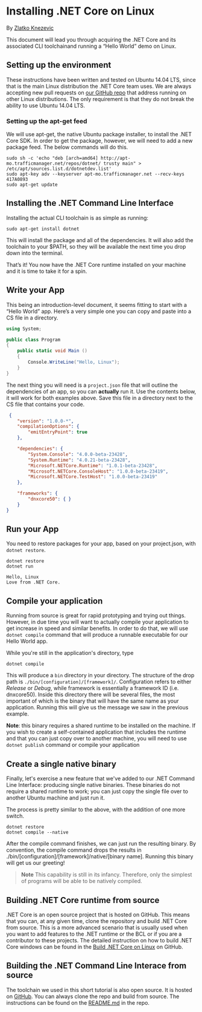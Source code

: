 # Installing .NET Core on Linux

By [Zlatko Knezevic](https://github.com/blackdwarf)

This document will lead you through acquiring the .NET Core and its associated CLI toolchainand running a “Hello World” demo on Linux.

## Setting up the environment

These instructions have been written and tested on Ubuntu 14.04 LTS, since that is the main Linux distribution the .NET Core team uses.  We are always accepting new pull requests on [our GitHub repo](https://www.github.com/dotnet/coreclr/) that address running on other Linux distributions. The only requirement is that they do not break the ability to use Ubuntu 14.04 LTS.

### Setting up the apt-get feed

We will use apt-get, the native Ubuntu package installer, to install the .NET Core SDK. In order to get the package, however, we will need to add a new package feed. The below commands will do this. 

```console
sudo sh -c 'echo "deb [arch=amd64] http://apt-mo.trafficmanager.net/repos/dotnet/ trusty main" > /etc/apt/sources.list.d/dotnetdev.list' 
sudo apt-key adv --keyserver apt-mo.trafficmanager.net --recv-keys 417A0893
sudo apt-get update
``` 


## Installing the .NET Command Line Interface

Installing the actual CLI toolchain is as simple as running:

```console
sudo apt-get install dotnet
```

This will install the package and all of the dependencies. It will also add the toolchain to your $PATH, so they will be available the next time you drop down into the terminal.  

That’s it! You now have the .NET Core runtime installed on your machine and it is time to take it for a spin.

## Write your App

This being an introduction-level document, it seems fitting to start with a “Hello World” app. Here’s a very simple one you can copy and paste into a CS file in a directory.

```cs
using System;

public class Program
{
    public static void Main ()
    {
        Console.WriteLine("Hello, Linux");
    }
}

```

The next thing you will need is a `project.json` file that will outline the dependencies of an app, so you can **actually** run it. Use the contents below, it will work for both examples above. Save this file in a directory next to the CS file that contains your code.

```json
 {
    "version": "1.0.0-*",
    "compilationOptions": {
        "emitEntryPoint": true
    },

    "dependencies": {
        "System.Console": "4.0.0-beta-23428",
        "System.Runtime": "4.0.21-beta-23428",
        "Microsoft.NETCore.Runtime": "1.0.1-beta-23428",
        "Microsoft.NETCore.ConsoleHost": "1.0.0-beta-23419",
        "Microsoft.NETCore.TestHost": "1.0.0-beta-23419"
    },

    "frameworks": {
        "dnxcore50": { }
    }
}

```

## Run your App

You need to restore packages for your app, based on your project.json, with `dotnet restore`.

```console
dotnet restore
dotnet run

Hello, Linux
Love from .NET Core.

```

## Compile your application

Running from source is great for rapid prototyping and trying out things. However, in due time you will want to actually compile your application to get increase in speed and similar benefits. In order to do that, we will use `dotnet compile` command that will produce a runnable executable for our Hello World app.

While you're still in the application's directory, type

    dotnet compile
    
This will produce a `bin` directory in your directory. The structure of the drop path is `./bin/[configuration]/[framework]/`. Configuration refers to either *Release* or *Debug*, while framework is essentially a framework ID (i.e. dnxcore50). Inside this directory there will be several files, the most important of which is the binary that will have the same name as your application. Running this will give us the message we saw in the previous example. 

**Note**: this binary requires a shared runtime to be installed on the machine. If you wish to create a self-contained application that includes the runtime and that you can just copy over to another machine, you will need to use `dotnet publish` command or compile your application 


## Create a single native binary 

Finally, let's exercise a new feature that we've added to our .NET Command Line Interface: producing single native binaries. These binaries do not require a shared runtime to work; you can just copy the single file over to another Ubuntu machine and just run it. 

The process is pretty similar to the above, with the addition of one more switch. 

```console
dotnet restore
dotnet compile --native
```

After the compile command finishes, we can just run the resulting binary. By convention, the compile command drops the results in ./bin/[configuration]/[framework]/native/[binary name]. Running this binary will get us our greeting! 

> **Note**
> This capability is still in its infancy. Therefore, only the simplest of programs will be able to be natively compiled. 

## Building .NET Core runtime from source

.NET Core is an open source project that is hosted on GitHub. This means that you can, at any given time, clone the repository and build .NET Core from source. This is a more advanced scenario that is usually used when you want to add features to the .NET runtime or the BCL or if you are a contributor to these projects. The detailed instruction on how to build .NET Core windows can be found in the [Build .NET Core on Linux](https://github.com/dotnet/coreclr/blob/master/Documentation/building/linux-instructions.md) on GitHub.

## Building the .NET Command Line Interace from source

The toolchain we used in this short tutorial is also open source. It is hosted on [GitHub](https://github.com/dotnet/cli/). You can always clone the repo and build from source. The instructions can be found on the [README.md](https://github.com/dotnet/cli/blob/master/documentation/README.md) in the repo. 
